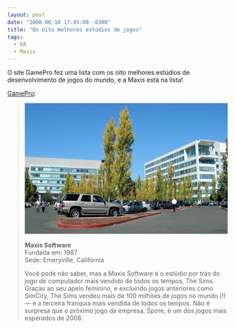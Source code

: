 ```yaml
---
layout: post
date: "2008-08-10 17:45:00 -0300"
title: "Os oito melhores estúdios de jogos"
tags:
  - EA
  - Maxis
---
```


O site GamePro fez uma lista com os oito melhores estúdios de desenvolvimento de jogos do mundo, e a Maxis está na lista!

[GamePro](http://www.gamepro.com/gamepro/international/games/features/206401.shtml):

> ![Prédio do estúdio em Emeryville, Califórnia](/uploads/2019/07/maxis.jpg)
>
> **Maxis Software**  
> Fundada em: 1987  
> Sede: Emeryville, Califórnia
>
> Você pode não saber, mas a Maxis Software é o estúdio por trás do jogo de computador mais vendido de todos os tempos, The Sims. Graças ao seu apelo feminino, e excluindo jogos anteriores como SimCity, The Sims vendeu mais de 100 milhões de jogos no mundo (!) — é a terceira franquia mais vendida de todos os tempos. Não é surpresa que o próximo jogo da empresa, Spore, é um dos jogos mais esperados de 2008.
